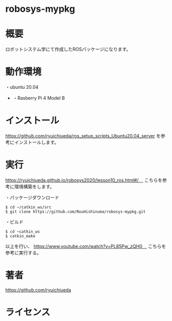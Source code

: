 # robosys-mypkg

# 概要
ロボットシステム学にて作成したROSパッケージになります。

# 動作環境
・ubuntu 20.04
- ・Rasberry Pi 4 Model B

# インストール
https://github.com/ryuichiueda/ros_setup_scripts_Ubuntu20.04_server を参考にインストールします。

# 実行
https://ryuichiueda.github.io/robosys2020/lesson10_ros.html#/　
こちらを参考に環境構築をします。

・パッケージダウンロード
```
$ cd ~/catkin_ws/src
$ git clone https://github.com/RouHishinuma/robosys-mypkg.git
```
・ビルド
```
$ cd ~catkin_ws
$ catkin_make
```
以上を行い、
https://www.youtube.com/watch?v=PL85Pw_zQH0　
こちらを参考に実行する。

# 著者
https://github.com/ryuichiueda

# ライセンス

